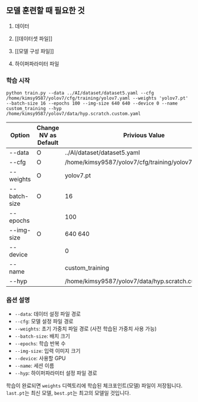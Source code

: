 ## 모델 훈련할 때 필요한 것
1. 데이터
2. [[데이터셋 파일]]

3. [[모델 구성 파일]]

4. 하이퍼파라미터 파일

### 학습 시작

```
python train.py --data ../AI/dataset/dataset5.yaml --cfg /home/kimsy9587/yolov7/cfg/training/yolov7.yaml --weights 'yolov7.pt' --batch-size 16 --epochs 100 --img-size 640 640 --device 0 --name custom_training --hyp /home/kimsy9587/yolov7/data/hyp.scratch.custom.yaml
```

| Option       | Change NV as Default | Privious Value                                      | New Value                                                                                         | Relative Path                  |
| ------------ | -------------------- | --------------------------------------------------- | ------------------------------------------------------------------------------------------------- | ------------------------------ |
| --data       | O                    | ../AI/dataset/dataset5.yaml                         | /Users/downy/Documents/2025_DKU_Capstone/2025_DKU_Capstone/AI/YOLOv7/data.yaml                    | ./data.yaml                    |
| --cfg        | O                    | /home/kimsy9587/yolov7/cfg/training/yolov7.yaml     | /Users/downy/Documents/2025_DKU_Capstone/2025_DKU_Capstone/AI/YOLOv7/cfg/training/yolov7.yaml     | ./cfg/training/yolov7.yaml     |
| --weights    | O                    | yolov7.pt                                           | /Users/downy/Documents/2025_DKU_Capstone/2025_DKU_Capstone/AI/YOLOv7/weights/yolov7-e6e.pt        | ./weights/yolov7-e6e.pt        |
| --batch-size | O                    | 16                                                  | 32                                                                                                |                                |
| --epochs     |                      | 100                                                 | 100                                                                                               |                                |
| --img-size   | O                    | 640 640                                             | 640 640                                                                                           |                                |
| --device     |                      | 0                                                   | 0                                                                                                 |                                |
| --name       |                      | custom_training                                     |                                                                                                   |                                |
| --hyp        |                      | /home/kimsy9587/yolov7/data/hyp.scratch.custom.yaml | /Users/downy/Documents/2025_DKU_Capstone/2025_DKU_Capstone/AI/YOLOv7/data/hyp.scratch.custom.yaml | ./data/hyp.scratch.custom.yaml |
### 옵션 설명

- `--data`: 데이터 설정 파일 경로
- `--cfg`: 모델 설정 파일 경로
- `--weights`: 초기 가중치 파일 경로 (사전 학습된 가중치 사용 가능)
- `--batch-size`: 배치 크기
- `--epochs`: 학습 반복 수
- `--img-size`: 입력 이미지 크기
- `--device`: 사용할 GPU
- `--name`: 세션 이름
- `--hyp`: 하이퍼파라미터 설정 파일 경로

학습이 완료되면 `weights` 디렉토리에 학습된 체크포인트(모델) 파일이 저장됩니다. `last.pt`는 최신 모델, `best.pt`는 최고의 모델일 것입니다.